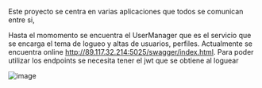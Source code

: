 Este proyecto se centra en varias aplicaciones que todos se comunican entre si,

Hasta el momomento se encuentra el UserManager que es el servicio que se encarga el tema de logueo y altas de usuarios, perfiles.
Actualmente se encuentra online http://89.117.32.214:5025/swagger/index.html.
Para poder utilizar los endpoints se necesita tener el jwt que se obtiene al loguear 

![image](https://user-images.githubusercontent.com/89616271/225304602-d3a4fdf7-8942-4dcf-8a37-8db31b65c3dc.png)


